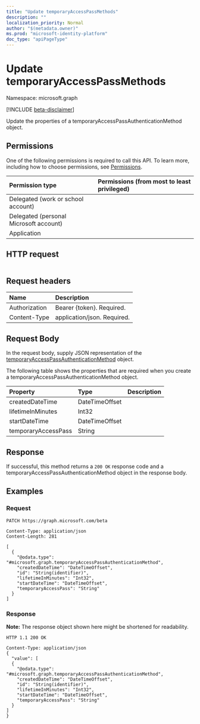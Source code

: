 ```yaml
---
title: "Update temporaryAccessPassMethods"
description: ""
localization_priority: Normal
author: "$(metadata.owner)"
ms.prod: "microsoft-identity-platform"
doc_type: "apiPageType"
---
```


# Update temporaryAccessPassMethods

Namespace: microsoft.graph

[!INCLUDE [beta-disclaimer](../../includes/beta-disclaimer.md)]

Update the properties of a temporaryAccessPassAuthenticationMethod object.

## Permissions

One of the following permissions is required to call this API. To learn more, including how to choose permissions, see [Permissions](/graph/permissions-reference).

| Permission type                        | Permissions (from most to least privileged) |
| :------------------------------------- | :------------------------------------------ |
| Delegated (work or school account)     |                                             |
| Delegated (personal Microsoft account) |                                             |
| Application                            |                                             |

## HTTP request

<!-- {
  "blockType": "ignored"
}
-->

```http

```

## Request headers

| Name          | Description                 |
| :------------ | :-------------------------- |
| Authorization | Bearer {token}. Required.   |
| Content-Type  | application/json. Required. |

## Request Body

In the request body, supply JSON representation of the [temporaryAccessPassAuthenticationMethod](../resources/-temporaryaccesspassauthenticationmethod.md) object.

<!-- Actions and Functions -->

<!-- CRUD Methods -->

The following table shows the properties that are required when you create a temporaryAccessPassAuthenticationMethod object.

| Property            | Type           | Description |
| :------------------ | :------------- | :---------- |
| createdDateTime     | DateTimeOffset |             |
| lifetimeInMinutes   | Int32          |             |
| startDateTime       | DateTimeOffset |             |
| temporaryAccessPass | String         |             |

## Response

If successful, this method returns a `200 OK` response code and a temporaryAccessPassAuthenticationMethod object in the response body.

## Examples

### Request

<!-- {
  "blockType": "request",
  "name": "update_temporaryaccesspassmethods"
}
-->

```http
PATCH https://graph.microsoft.com/beta

Content-Type: application/json
Content-Length: 281

[
  {
    "@odata.type": "#microsoft.graph.temporaryAccessPassAuthenticationMethod",
    "createdDateTime": "DateTimeOffset",
    "id": "String(identifier)",
    "lifetimeInMinutes": "Int32",
    "startDateTime": "DateTimeOffset",
    "temporaryAccessPass": "String"
  }
]

```

### Response

**Note:** The response object shown here might be shortened for readability.

<!-- {
  "blockType": "response",
  "truncated": true,
  "@odata.type": "$(this.ReturnTypeFullName)"
}
-->

```http
HTTP 1.1 200 OK

Content-Type: application/json
{
  "value": [
  {
    "@odata.type": "#microsoft.graph.temporaryAccessPassAuthenticationMethod",
    "createdDateTime": "DateTimeOffset",
    "id": "String(identifier)",
    "lifetimeInMinutes": "Int32",
    "startDateTime": "DateTimeOffset",
    "temporaryAccessPass": "String"
  }
]
}

```
